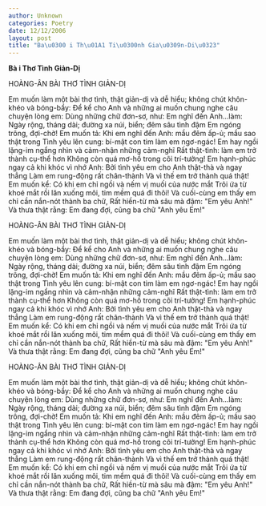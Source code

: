 ```yaml
---
author: Unknown
categories: Poetry
date: 12/12/2006
layout: post
title: "Ba\u0300 i Th\u01A1 Ti\u0300nh Gia\u0309n-Di\u0323"
---
```


**Bà i Thơ Tình Giản-Dị**

HOÀNG-ÂN
BÀI THƠ TÌNH GIẢN-DỊ

Em muốn làm một bài thơ tình, thật giản-dị và dễ hiểu; không chút khôn-khéo và bóng-bẩy:
         Để kể cho Anh và những ai muốn chung nghe câu chuyện lòng em:
Dùng những chữ đơn-sơ, như:
         Em nghĩ đến Anh...làm:
         Ngày rộng, tháng dài; đường xa núi, biển; đêm sâu tình đậm
         Em ngóng trông, đợi-chờ!
Em muốn tả:
         Khi em nghĩ đến Anh: mầu đêm ấp-ủ; mầu sao thật trong
         Tình yêu lên cung: bí-mật con tim làm em ngơ-ngác!
Em hay ngồi lặng-im ngẩng nhìn và cảm-nhận những cảm-nghĩ
         Rất thật-tình: làm em trở thành cụ-thể hơn 
         Không còn quá mơ-hồ trong cõi trí-tưởng!
Em hạnh-phúc ngay cả khi khóc vì nhớ Anh:
         Bởi tình yêu em cho Anh thật-thà và ngay thẳng
         Làm em rung-động rất chân-thành
         Và vì thế em trở thành quá thật!
Em muốn kể:
          Có khi em chỉ ngồi và nếm vị muối của nước mắt
          Trôi ứa từ khoé mắt rồi lăn xuống môi, tim mềm quá đi thôi!
Và cuối-cùng em thấy em chỉ cần nắn-nót thành ba chữ,
          Rất hiền-từ mà sâu mà đậm:
                    "Em yêu Anh!"
Và thưa thật rằng: Em đang đợi, cũng ba chữ
                    "Anh yêu Em!"

HOÀNG-ÂN
BÀI THƠ TÌNH GIẢN-DỊ

Em muốn làm một bài thơ tình, thật giản-dị và dễ hiểu; không chút khôn-khéo và bóng-bẩy:
         Để kể cho Anh và những ai muốn chung nghe câu chuyện lòng em:
Dùng những chữ đơn-sơ, như:
         Em nghĩ đến Anh...làm:
         Ngày rộng, tháng dài; đường xa núi, biển; đêm sâu tình đậm
         Em ngóng trông, đợi-chờ!
Em muốn tả:
         Khi em nghĩ đến Anh: mầu đêm ấp-ủ; mầu sao thật trong
         Tình yêu lên cung: bí-mật con tim làm em ngơ-ngác!
Em hay ngồi lặng-im ngẩng nhìn và cảm-nhận những cảm-nghĩ
         Rất thật-tình: làm em trở thành cụ-thể hơn 
         Không còn quá mơ-hồ trong cõi trí-tưởng!
Em hạnh-phúc ngay cả khi khóc vì nhớ Anh:
         Bởi tình yêu em cho Anh thật-thà và ngay thẳng
         Làm em rung-động rất chân-thành
         Và vì thế em trở thành quá thật!
Em muốn kể:
          Có khi em chỉ ngồi và nếm vị muối của nước mắt
          Trôi ứa từ khoé mắt rồi lăn xuống môi, tim mềm quá đi thôi!
Và cuối-cùng em thấy em chỉ cần nắn-nót thành ba chữ,
          Rất hiền-từ mà sâu mà đậm:
                    "Em yêu Anh!"
Và thưa thật rằng: Em đang đợi, cũng ba chữ
                    "Anh yêu Em!"

HOÀNG-ÂN
BÀI THƠ TÌNH GIẢN-DỊ

Em muốn làm một bài thơ tình, thật giản-dị và dễ hiểu; không chút khôn-khéo và bóng-bẩy:
         Để kể cho Anh và những ai muốn chung nghe câu chuyện lòng em:
Dùng những chữ đơn-sơ, như:
         Em nghĩ đến Anh...làm:
         Ngày rộng, tháng dài; đường xa núi, biển; đêm sâu tình đậm
         Em ngóng trông, đợi-chờ!
Em muốn tả:
         Khi em nghĩ đến Anh: mầu đêm ấp-ủ; mầu sao thật trong
         Tình yêu lên cung: bí-mật con tim làm em ngơ-ngác!
Em hay ngồi lặng-im ngẩng nhìn và cảm-nhận những cảm-nghĩ
         Rất thật-tình: làm em trở thành cụ-thể hơn 
         Không còn quá mơ-hồ trong cõi trí-tưởng!
Em hạnh-phúc ngay cả khi khóc vì nhớ Anh:
         Bởi tình yêu em cho Anh thật-thà và ngay thẳng
         Làm em rung-động rất chân-thành
         Và vì thế em trở thành quá thật!
Em muốn kể:
          Có khi em chỉ ngồi và nếm vị muối của nước mắt
          Trôi ứa từ khoé mắt rồi lăn xuống môi, tim mềm quá đi thôi!
Và cuối-cùng em thấy em chỉ cần nắn-nót thành ba chữ,
          Rất hiền-từ mà sâu mà đậm:
                    "Em yêu Anh!"
Và thưa thật rằng: Em đang đợi, cũng ba chữ
                    "Anh yêu Em!"
